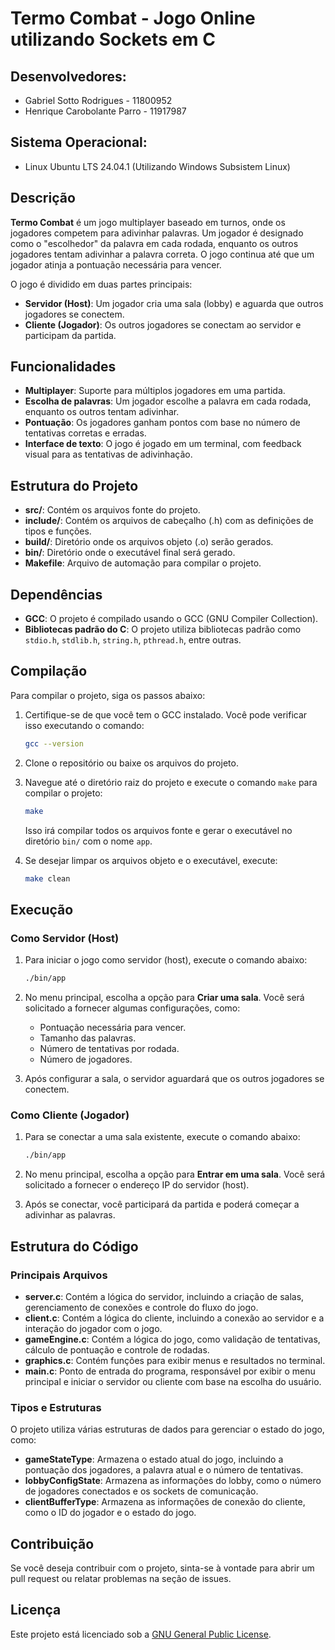 # Termo Combat - Jogo Online utilizando Sockets em C
## Desenvolvedores:

- Gabriel Sotto Rodrigues - 11800952
- Henrique Carobolante Parro - 11917987

## Sistema Operacional:

 - Linux Ubuntu LTS 24.04.1 (Utilizando Windows Subsistem Linux)


## Descrição

**Termo Combat** é um jogo multiplayer baseado em turnos, onde os jogadores competem para adivinhar palavras. Um jogador é designado como o "escolhedor" da palavra em cada rodada, enquanto os outros jogadores tentam adivinhar a palavra correta. O jogo continua até que um jogador atinja a pontuação necessária para vencer.

O jogo é dividido em duas partes principais:
- **Servidor (Host)**: Um jogador cria uma sala (lobby) e aguarda que outros jogadores se conectem.
- **Cliente (Jogador)**: Os outros jogadores se conectam ao servidor e participam da partida.

## Funcionalidades

- **Multiplayer**: Suporte para múltiplos jogadores em uma partida.
- **Escolha de palavras**: Um jogador escolhe a palavra em cada rodada, enquanto os outros tentam adivinhar.
- **Pontuação**: Os jogadores ganham pontos com base no número de tentativas corretas e erradas.
- **Interface de texto**: O jogo é jogado em um terminal, com feedback visual para as tentativas de adivinhação.

## Estrutura do Projeto

- **src/**: Contém os arquivos fonte do projeto.
- **include/**: Contém os arquivos de cabeçalho (.h) com as definições de tipos e funções.
- **build/**: Diretório onde os arquivos objeto (.o) serão gerados.
- **bin/**: Diretório onde o executável final será gerado.
- **Makefile**: Arquivo de automação para compilar o projeto.

## Dependências

- **GCC**: O projeto é compilado usando o GCC (GNU Compiler Collection).
- **Bibliotecas padrão do C**: O projeto utiliza bibliotecas padrão como `stdio.h`, `stdlib.h`, `string.h`, `pthread.h`, entre outras.

## Compilação

Para compilar o projeto, siga os passos abaixo:

1. Certifique-se de que você tem o GCC instalado. Você pode verificar isso executando o comando:

   ```bash
   gcc --version
   ```

2. Clone o repositório ou baixe os arquivos do projeto.

3. Navegue até o diretório raiz do projeto e execute o comando `make` para compilar o projeto:

   ```bash
   make
   ```

   Isso irá compilar todos os arquivos fonte e gerar o executável no diretório `bin/` com o nome `app`.

4. Se desejar limpar os arquivos objeto e o executável, execute:

   ```bash
   make clean
   ```

## Execução

### Como Servidor (Host)

1. Para iniciar o jogo como servidor (host), execute o comando abaixo:

   ```bash
   ./bin/app
   ```

2. No menu principal, escolha a opção para **Criar uma sala**. Você será solicitado a fornecer algumas configurações, como:
   - Pontuação necessária para vencer.
   - Tamanho das palavras.
   - Número de tentativas por rodada.
   - Número de jogadores.

3. Após configurar a sala, o servidor aguardará que os outros jogadores se conectem.

### Como Cliente (Jogador)

1. Para se conectar a uma sala existente, execute o comando abaixo:

   ```bash
   ./bin/app
   ```

2. No menu principal, escolha a opção para **Entrar em uma sala**. Você será solicitado a fornecer o endereço IP do servidor (host).

3. Após se conectar, você participará da partida e poderá começar a adivinhar as palavras.

## Estrutura do Código

### Principais Arquivos

- **server.c**: Contém a lógica do servidor, incluindo a criação de salas, gerenciamento de conexões e controle do fluxo do jogo.
- **client.c**: Contém a lógica do cliente, incluindo a conexão ao servidor e a interação do jogador com o jogo.
- **gameEngine.c**: Contém a lógica do jogo, como validação de tentativas, cálculo de pontuação e controle de rodadas.
- **graphics.c**: Contém funções para exibir menus e resultados no terminal.
- **main.c**: Ponto de entrada do programa, responsável por exibir o menu principal e iniciar o servidor ou cliente com base na escolha do usuário.

### Tipos e Estruturas

O projeto utiliza várias estruturas de dados para gerenciar o estado do jogo, como:

- **gameStateType**: Armazena o estado atual do jogo, incluindo a pontuação dos jogadores, a palavra atual e o número de tentativas.
- **lobbyConfigState**: Armazena as informações do lobby, como o número de jogadores conectados e os sockets de comunicação.
- **clientBufferType**: Armazena as informações de conexão do cliente, como o ID do jogador e o estado do jogo.

## Contribuição

Se você deseja contribuir com o projeto, sinta-se à vontade para abrir um pull request ou relatar problemas na seção de issues.

## Licença

Este projeto está licenciado sob a [GNU General Public License](LICENSE).

